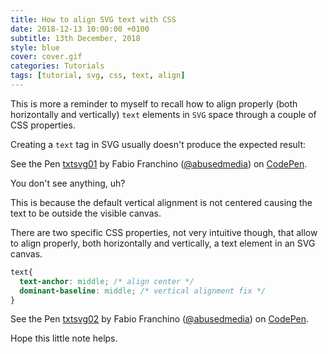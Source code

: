 ```yaml
---
title: How to align SVG text with CSS
date: 2018-12-13 10:00:00 +0100
subtitle: 13th December, 2018
style: blue
cover: cover.gif
categories: Tutorials
tags: [tutorial, svg, css, text, align]
---
```


This is more a reminder to myself to recall how to align properly (both horizontally and vertically) `text` elements in `SVG` space through a couple of CSS properties.

Creating a `text` tag in SVG usually doesn't produce the expected result:

<p data-height="265" data-theme-id="0" data-slug-hash="KbdjWv" data-default-tab="html,result" data-user="abusedmedia" data-pen-title="txtsvg01" class="codepen">See the Pen <a href="https://codepen.io/abusedmedia/pen/KbdjWv/">txtsvg01</a> by Fabio Franchino (<a href="https://codepen.io/abusedmedia">@abusedmedia</a>) on <a href="https://codepen.io">CodePen</a>.</p>

You don't see anything, uh?

This is because the default vertical alignment is not centered causing the text to be outside the visible canvas.

There are two specific CSS properties, not very intuitive though, that allow to align properly, both horizontally and vertically, a text element in an SVG canvas.

```css
text{
  text-anchor: middle; /* align center */
  dominant-baseline: middle; /* vertical alignment fix */
}
```

<p data-height="265" data-theme-id="0" data-slug-hash="oJjrZO" data-default-tab="result" data-user="abusedmedia" data-pen-title="txtsvg02" class="codepen">See the Pen <a href="https://codepen.io/abusedmedia/pen/oJjrZO/">txtsvg02</a> by Fabio Franchino (<a href="https://codepen.io/abusedmedia">@abusedmedia</a>) on <a href="https://codepen.io">CodePen</a>.</p>

Hope this little note helps.

